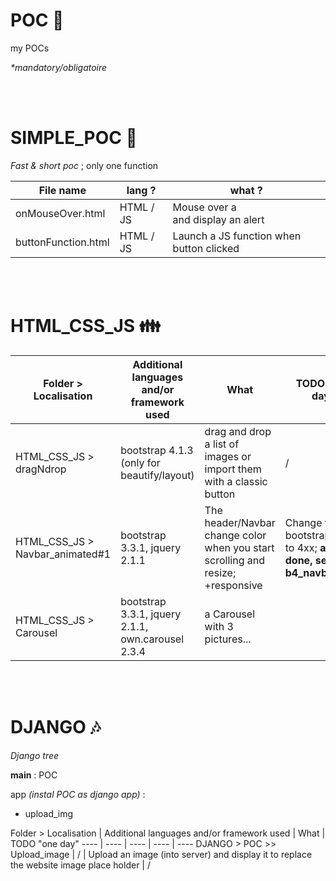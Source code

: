 POC :thought_balloon:
=======

my POCs

_*mandatory/obligatoire_

<br/><br/>

SIMPLE_POC :dizzy:
=======
_Fast & short poc_ ; only one function

File name | lang ? | what ?
----| ----| ----
onMouseOver.html | HTML / JS | Mouse over a <div> and display an alert
buttonFunction.html | HTML / JS | Launch a JS function when button clicked



<br/><br/>

HTML_CSS_JS :family:
=======

Folder > Localisation | Additional languages and/or framework used | What | TODO "one day"
 ---- | ---- | ---- | ----
HTML_CSS_JS > dragNdrop | bootstrap 4.1.3 (only for beautify/layout) | drag and drop a list of images or import them with a classic button | /
HTML_CSS_JS > Navbar_animated#1 | bootstrap 3.3.1, jquery 2.1.1 | The header/Navbar change color when you start scrolling and resize; +responsive | Change from bootstrap 331 to 4xx; **almost done, see file b4_navbar.html**
HTML_CSS_JS > Carousel | bootstrap 3.3.1, jquery 2.1.1, own.carousel 2.3.4 | a Carousel with 3 pictures...

<br/><br/>

DJANGO :notes:
=======
_Django tree_

**main** : POC

app _(instal POC as django app)_ :
- upload_img

Folder > Localisation | Additional languages and/or framework used | What | TODO "one day"
---- | ---- | ---- | ---- | ----
DJANGO > POC >> Upload_image | / | Upload an image (into server) and display it to replace the website image place holder | /
